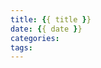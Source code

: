 ```yaml
---
title: {{ title }}
date: {{ date }}
categories:
tags:
---
```


<meta name="referrer" content="never">

 <!-- more -->

